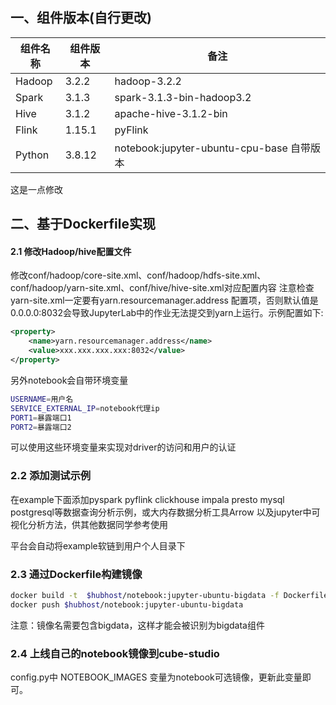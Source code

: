 ## 一、组件版本(自行更改)
| **组件名称** | **组件版本** | **备注** |
| --- | --- | --- |
| Hadoop | 3.2.2 | hadoop-3.2.2 |
| Spark | 3.1.3 | spark-3.1.3-bin-hadoop3.2 |
| Hive | 3.1.2 | apache-hive-3.1.2-bin |
| Flink | 1.15.1 | pyFlink |
| Python | 3.8.12 | notebook:jupyter-ubuntu-cpu-base 自带版本 |
这是一点修改
## 二、基于Dockerfile实现

#### 2.1 修改Hadoop/hive配置文件
修改conf/hadoop/core-site.xml、conf/hadoop/hdfs-site.xml、conf/hadoop/yarn-site.xml、conf/hive/hive-site.xml对应配置内容
注意检查yarn-site.xml一定要有yarn.resourcemanager.address 配置项，否则默认值是0.0.0.0:8032会导致JupyterLab中的作业无法提交到yarn上运行。示例配置如下:
```xml
<property>
    <name>yarn.resourcemanager.address</name>
    <value>xxx.xxx.xxx.xxx:8032</value>
</property>
```
另外notebook会自带环境变量
```bash
USERNAME=用户名
SERVICE_EXTERNAL_IP=notebook代理ip
PORT1=暴露端口1
PORT2=暴露端口2
```
可以使用这些环境变量来实现对driver的访问和用户的认证

### 2.2 添加测试示例
在example下面添加pyspark  pyflink  clickhouse  impala presto mysql postgresql等数据查询分析示例，或大内存数据分析工具Arrow 以及jupyter中可视化分析方法，供其他数据同学参考使用

平台会自动将example软链到用户个人目录下

### 2.3 通过Dockerfile构建镜像
```bash
docker build -t  $hubhost/notebook:jupyter-ubuntu-bigdata -f Dockerfile .
docker push $hubhost/notebook:jupyter-ubuntu-bigdata
```
注意：镜像名需要包含bigdata，这样才能会被识别为bigdata组件

### 2.4 上线自己的notebook镜像到cube-studio

config.py中 NOTEBOOK_IMAGES 变量为notebook可选镜像，更新此变量即可。

